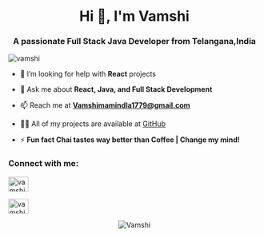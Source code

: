 <h1 align="center">Hi 👋, I'm Vamshi</h1>

<h3 align="center">A passionate Full Stack Java Developer from Telangana,India</h3>

<p align="left"> <img src="https://komarev.com/ghpvc/?username=vamshi-2231" alt="vamshi" /> </p>



- 🤔 I’m looking for help with **React** projects

- 💬 Ask me about **React, Java, and Full Stack Development**

- 📫 Reach me at **Vamshimamindla1779@gmail.com**

- 👨‍💻 All of my projects are available at [GitHub](https://github.com/vamshi-2231)

- ⚡ **Fun fact Chai tastes way better than Coffee | Change my mind!**


<h3 align="left">Connect with me:</h3>
<p align="left">

<a href="[vamshimamindla1779@gmail.com](https://www.linkedin.com/in/vamshi-mamindla-23aab42a6/)" target="blank"><img align="center"  src="https://img.icons8.com/?size=100&id=13930&format=png&color=000000" alt="vamshi-2231" height="30" width="40" /></a>

<a href="vamshimamindla1779@gmail.com" target="blank"><img align="center" src="https://img.icons8.com/?size=100&id=P7UIlhbpWzZm&format=png&color=000000" alt="vamshi-2231" height="30" width="40" /></a>


</p>

<p align="center"> 
  <img src="https://github-readme-stats.vercel.app/api?username=vamshi-2231&show_icons=true" alt="Vamshi" /> 
</p>
